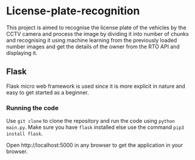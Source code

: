 # License-plate-recognition
This project is aimed to recognise the license plate of the vehicles by the CCTV camera and process the image by dividing
it into number of chunks and recognising it using machine learning from the previously loaded number images and get the
details of the owner from the RTO API and displaying it.

## Flask
Flask micro web framework is used since it is more explicit in nature and easy to get started as a beginner.

### Running the code
Use `git clone` to clone the repository and run the code using `python main.py`. Make sure you have `flask` installed
else use the command `pip3 install flask`.

Open http://localhost:5000 in any browser to get the application in your browser.
